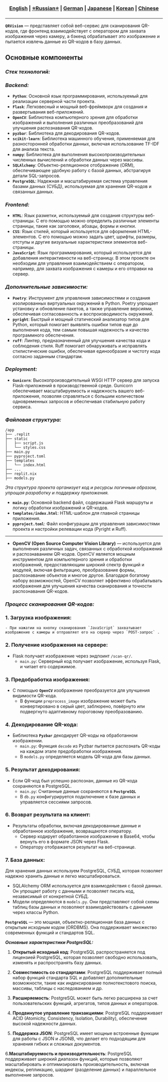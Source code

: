 <div align="center"> <h3> <a href="https://github.com/Solrikk/QRVision/blob/main/README.md">English</a> | <a href="https://github.com/Solrikk/QRVision/blob/main/README_RU.md">⭐Russian⭐</a> | <a href="https://github.com/Solrikk/QRVision/blob/main/README_GE.md">German</a> | <a href="https://github.com/Solrikk/QRVision/blob/main/README_JP.md">Japanese</a> | <a href="README_KR.md">Korean</a> | <a href="README_CN.md">Chinese</a> </h3> </div>

-----------------

**`QRVision`** — представляет собой веб-сервис для сканирования QR-кодов, где фронтенд взаимодействует с оператором для захвата изображения через камеру, а бэкенд обрабатывает это изображение и пытается извлечь данные из QR-кодов в базу данных.

## Основные компоненты

### _Стек технологий:_

### _Backend:_

- **`Python`**: Основной язык программирования, используемый для реализации серверной части проекта.
- **`Flask`**: Легковесный и мощный веб-фреймворк для создания и развертывания веб-приложений.
- **`OpenCV`**: Библиотека компьютерного зрения для обработки изображений и выполнения различных преобразований для улучшения распознавания QR-кодов.
- **`pyzbar`**: Библиотека для декодирования QR-кодов.
- **`scikit-learn`**: Библиотека машинного обучения, применяемая для разносторонней обработки данных, включая использование TF-IDF для анализа текста.
- **`numpy`**: Библиотека для выполнения высокопроизводительных численных вычислений и обработки данных через массивы.
- **`SQLAlchemy`**: Объектно-реляционное отображение (ORM), обеспечивающее удобную работу с базой данных, абстрагируя детали SQL-запросов.
- **`PostgreSQL`**: Надежная и масштабируемая система управления базами данных (СУБД), используемая для хранения QR-кодов и связанных данных.

### _Frontend:_

- **`HTML`**: Язык разметки, используемый для создания структуры веб-страницы. С его помощью можно определить различные элементы страницы, такие как заголовки, абзацы, формы и кнопки.
- **`CSS`**: Язык стилей, который используется для оформления HTML-элементов. С его помощью можно задать цвет, шрифты, размеры, отступы и другие визуальные характеристики элементов веб-страницы.
- **`JavaScript`**: Язык программирования, который используется для добавления интерактивности на веб-страницу. В этом проекте он необходим для управления взаимодействием с оператором, например, для захвата изображения с камеры и его отправки на сервер.

### _Дополнительные зависимости:_

- **`Poetry`**: Инструмент для управления зависимостями и создания изолированных виртуальных окружений в Python. Poetry упрощает установку и обновление пакетов, а также управление версиями, обеспечивая согласованность и воспроизводимость окружений.
- **`pyright`**: Быстрый и мощный статический анализатор типов для Python, который помогает выявлять ошибки типов еще до выполнения кода, тем самым повышая надежность и качество программного обеспечения.
- **`ruff`**: Линтер, предназначенный для улучшения качества кода и соблюдения стиля. Ruff помогает обнаруживать и исправлять стилистические ошибки, обеспечивая единообразие и чистоту кода согласно заданным стандартам.

### _Deployment:_

- **`Gunicorn`**: Высокопроизводительный WSGI HTTP сервер для запуска Flask-приложений в производственной среде. Gunicorn обеспечивает масштабируемость и надежность вашего веб-приложения, позволяя справляться с большим количеством одновременных запросов и обеспечивая стабильную работу сервиса.

### _Файловая структура:_

```shell
/app
├── .replit
├── static
│   ├── script.js
│   └── styles.css
├── main.py
├── pyproject.toml
├── templates
│   └── index.html
├── ...
├── replit.nix
├── models.py
```
_Эта структура проекта организует код и ресурсы логичным образом, упрощая разработку и поддержку приложения._

- **`main.py`**: Основной backend файл, содержаший Flask маршруты и логику обработки изображений и QR-кодов.
- **`templates/index.html`**: HTML-шаблон для главной страницы приложения.
- **`pyproject.toml`**: Файл конфигурации для управления зависимостями проекта и настройки релевации кода (Pyright и Ruff).
________

  - **OpenCV (Open Source Computer Vision Library)** — используется для выполнения различных задач, связанных с обработкой изображений и распознаванием QR-кодов. OpenCV является мощным инструментом для компьютерного зрения и обработки изображений, предоставляющим широкий спектр функций и модулей, включая фильтрацию, преобразование формы, распознавание объектов и многое другое. Благодаря богатому набору возможностей, OpenCV позволяет эффективно обрабатывать изображения для улучшения качества сканирования и точности распознавания QR-кодов.

### _Процесс сканирования QR-кодов:_

### 1. **Загрузка изображения**:
    - При нажатии на кнопку сканирования `JavaScript` захватывает изображение с камеры и отправляет его на сервер через `POST-запрос` .

### 2. **Получение изображения на сервере**: 
 - Flask получает изображение через эндпоинт `/scan-qr/`.
    - `main.py`: Серверный код получает изображение, используя Flask, и читает его содержимое.

### 3. **Предобработка изображения**: 
- С помощью **`OpenCV`** изображение преобразуется для улучшения видимости QR-кода.
    - В функции `preprocess_image` изображение может быть конвертировано в серый цвет, заблюрено, повёрнуто или подвергнуто адаптивному пороговому преобразованию.

### 4. **Декодирование QR-кода**: 
- Библиотека **`Pyzbar`** декодирует QR-коды на обработанном изображении.
    - `main.py`: Функция `decode` из Pyzbar пытается распознать QR-коды на каждом этапе предобработки изображения.
    - В `models.py` определяется модель QR-кода для базы данных.

### 5. **Результат декодирования**: 
- Если QR-код был успешно распознан, данные из QR-кода сохраняются в PostgreSQL.
    - `main.py`: Считанные данные сохраняются в **`PostgreSQL`**
    - В `db.py` конфигурируется подключение к базе данных и управляется сессиями запросов.

### 6. **Возврат результата на клиент**: 
- Результаты обработки, включая декодированные данные и обработанное изображение, возвращаются оператору.
   - Сервер кодирует обработанное изображение в Base64, чтобы вернуть его в формате JSON через Flask.
   - Оператору отображается результат на веб-странице.

### 7. **База данных:**
Для хранения данных используем PostgreSQL, СУБД, которая позволяет надежно хранить данные и легко масштабироваться.
 - SQLAlchemy ORM используется для взаимодействия с базой данных. Он упрощает работу с данными и позволяет писать код, независимый от конкретной СУБД.
 - Модели определяются в `models.py`. Они представляют собой схемы таблиц базы данных и позволяют взаимодействовать с данными через классы Python.

**`PostgreSQL`** — это мощная, объектно-реляционная база данных с открытым исходным кодом (ORDBMS). Она поддерживает множество современных функций и стандартов SQL.

_**Основные характеристики PostgreSQL:**_

1. **Открытый исходный код**: PostgreSQL распространяется под лицензией PostgreSQL, которая позволяет свободно использовать, изменять и распространять базу данных.

2. **Совместимость со стандартами**: PostgreSQL поддерживает полный набор функций стандарта SQL и добавляет дополнительные возможности, такие как индексирование полнотекстового поиска, массивы, таблицы с наследованием и др.

3. **Расширяемость**: PostgreSQL может быть легко расширена за счет пользовательских функций, агрегатов, типов данных и операторов.

4. **Продвинутое управление транзакциями**: PostgreSQL поддерживает ACID (Atomicity, Consistency, Isolation, Durability), обеспечение высокой надежности данных.

5. **Поддержка JSON**: PostgreSQL имеет мощные встроенные функции для работы с JSON и JSONB, что делает его подходящим для хранения гибких и сложных документов.

6.**Масштабируемость и производительность**: PostgreSQL поддерживает широкий диапазон функций, которые позволяют масштабировать и оптимизировать производительность, включая индексы, репликацию, шардинг (разделение данных) и параллельное выполнение запросов.
